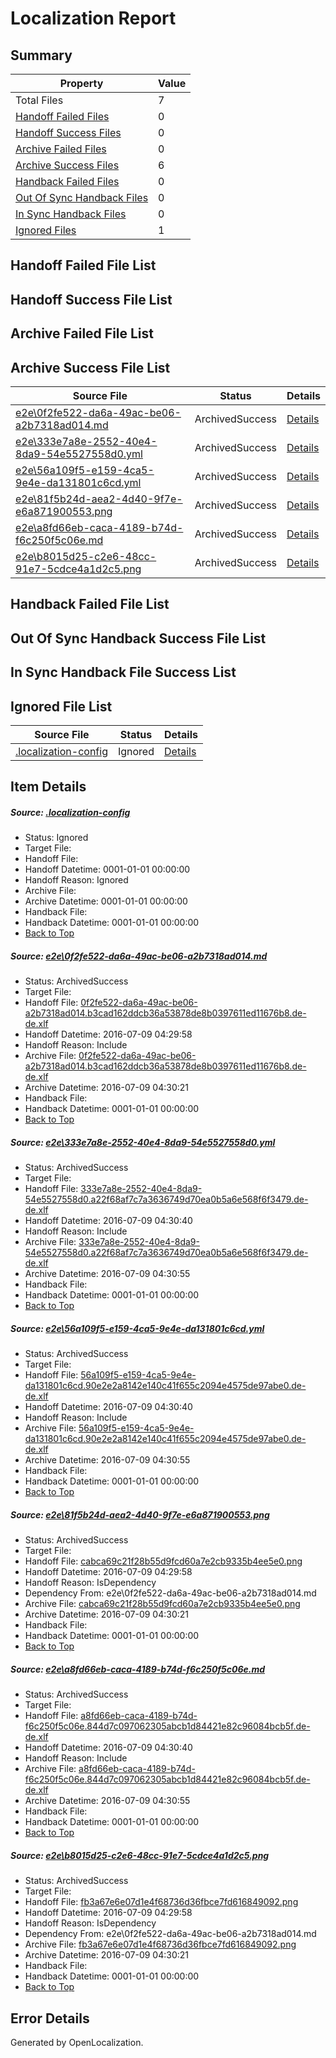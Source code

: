 # <a name='report-top'></a> Localization Report

## Summary
 Property | Value 
 -------- | ----- 
 Total Files | 7
[ Handoff Failed Files ](#handoff-failed-list)| 0
[ Handoff Success Files ](#handoff-success-list)| 0
[ Archive Failed Files ](#archive-failed-list)| 0
[ Archive Success Files ](#archive-success-list)| 6
[ Handback Failed Files ](#handback-failed-list)| 0
[ Out Of Sync Handback Files ](#outofsync-handback-success-list)| 0
[ In Sync Handback Files ](#insync-handback-success-list)| 0
[ Ignored Files ](#ignored-list)| 1

## <a name='handoff-failed-list'></a> Handoff Failed File List

## <a name='handoff-success-list'></a> Handoff Success File List

## <a name='archive-failed-list'></a> Archive Failed File List

## <a name='archive-success-list'></a> Archive Success File List
 Source File | Status | Details 
 ----------- | ------ | ------- 
 [e2e\0f2fe522-da6a-49ac-be06-a2b7318ad014.md](https://github.com/OpenLocalizationTestOrg/oltest/blob/c26c38ef930f3f091db3f0a4c539d18088fe73f9/e2e/0f2fe522-da6a-49ac-be06-a2b7318ad014.md) | ArchivedSuccess | [Details](#1fa891b45a2daa5fa90f1f685b52f91d7f215d8e1)
 [e2e\333e7a8e-2552-40e4-8da9-54e5527558d0.yml](https://github.com/OpenLocalizationTestOrg/oltest/blob/df9fcd9a40589e3cc31fd97bb43fc79caee82afa/e2e/333e7a8e-2552-40e4-8da9-54e5527558d0.yml) | ArchivedSuccess | [Details](#894669ef153492a7b3db77b7cebb134b886fad7d2)
 [e2e\56a109f5-e159-4ca5-9e4e-da131801c6cd.yml](https://github.com/OpenLocalizationTestOrg/oltest/blob/df9fcd9a40589e3cc31fd97bb43fc79caee82afa/e2e/56a109f5-e159-4ca5-9e4e-da131801c6cd.yml) | ArchivedSuccess | [Details](#ee1ff4b58212378b4f8e91716fcd97566361bb553)
 [e2e\81f5b24d-aea2-4d40-9f7e-e6a871900553.png](https://github.com/OpenLocalizationTestOrg/oltest/blob/c26c38ef930f3f091db3f0a4c539d18088fe73f9/e2e/81f5b24d-aea2-4d40-9f7e-e6a871900553.png) | ArchivedSuccess | [Details](#cabca69c21f28b55d9fcd60a7e2cb9335b4ee5e04)
 [e2e\a8fd66eb-caca-4189-b74d-f6c250f5c06e.md](https://github.com/OpenLocalizationTestOrg/oltest/blob/df9fcd9a40589e3cc31fd97bb43fc79caee82afa/e2e/a8fd66eb-caca-4189-b74d-f6c250f5c06e.md) | ArchivedSuccess | [Details](#6d0005d67ae18b01f974dce833fe120930168bac5)
 [e2e\b8015d25-c2e6-48cc-91e7-5cdce4a1d2c5.png](https://github.com/OpenLocalizationTestOrg/oltest/blob/c26c38ef930f3f091db3f0a4c539d18088fe73f9/e2e/b8015d25-c2e6-48cc-91e7-5cdce4a1d2c5.png) | ArchivedSuccess | [Details](#fb3a67e6e07d1e4f68736d36fbce7fd6168490926)

## <a name='handback-failed-list'></a> Handback Failed File List

## <a name='outofsync-handback-success-list'></a> Out Of Sync Handback Success File List

## <a name='insync-handback-success-list'></a> In Sync Handback File Success List

## <a name='ignored-list'></a> Ignored File List
 Source File | Status | Details 
 ----------- | ------ | ------- 
 [.localization-config](https://github.com/OpenLocalizationTestOrg/oltest/blob/df9fcd9a40589e3cc31fd97bb43fc79caee82afa/.localization-config) | Ignored | [Details](#3d4f252ac210baf56311d7e97dcc2db10974dbd20)

## Item Details
##### <a name='3d4f252ac210baf56311d7e97dcc2db10974dbd20'></a> Source: [.localization-config](https://github.com/OpenLocalizationTestOrg/oltest/blob/df9fcd9a40589e3cc31fd97bb43fc79caee82afa/.localization-config)
* Status: Ignored
* Target File: 
* Handoff File: 
* Handoff Datetime: 0001-01-01 00:00:00
* Handoff Reason: Ignored
* Archive File: 
* Archive Datetime: 0001-01-01 00:00:00
* Handback File: 
* Handback Datetime: 0001-01-01 00:00:00
* [Back to Top](#report-top)

##### <a name='1fa891b45a2daa5fa90f1f685b52f91d7f215d8e1'></a> Source: [e2e\0f2fe522-da6a-49ac-be06-a2b7318ad014.md](https://github.com/OpenLocalizationTestOrg/oltest/blob/c26c38ef930f3f091db3f0a4c539d18088fe73f9/e2e/0f2fe522-da6a-49ac-be06-a2b7318ad014.md)
* Status: ArchivedSuccess
* Target File: 
* Handoff File: [0f2fe522-da6a-49ac-be06-a2b7318ad014.b3cad162ddcb36a53878de8b0397611ed11676b8.de-de.xlf](https://github.com/OpenLocalizationTestOrg/olhandoff-e2e/blob/36907674fe6ba49eca6d8ff530bd4785ab90ddde/ol-handoff/OpenLocalizationTestOrg/oltest-dede-fly/ci/ht/0f2fe522-da6a-49ac-be06-a2b7318ad014.b3cad162ddcb36a53878de8b0397611ed11676b8.de-de.xlf)
* Handoff Datetime: 2016-07-09 04:29:58
* Handoff Reason: Include
* Archive File: [0f2fe522-da6a-49ac-be06-a2b7318ad014.b3cad162ddcb36a53878de8b0397611ed11676b8.de-de.xlf](https://github.com/OpenLocalizationTestOrg/olhandoff-e2e/blob/972ddace45c2d0133df0a28bdd078baf936612ed/ol-archive/OpenLocalizationTestOrg/oltest-dede-fly/ci/ht/0f2fe522-da6a-49ac-be06-a2b7318ad014.b3cad162ddcb36a53878de8b0397611ed11676b8.de-de.xlf)
* Archive Datetime: 2016-07-09 04:30:21
* Handback File: 
* Handback Datetime: 0001-01-01 00:00:00
* [Back to Top](#report-top)

##### <a name='894669ef153492a7b3db77b7cebb134b886fad7d2'></a> Source: [e2e\333e7a8e-2552-40e4-8da9-54e5527558d0.yml](https://github.com/OpenLocalizationTestOrg/oltest/blob/df9fcd9a40589e3cc31fd97bb43fc79caee82afa/e2e/333e7a8e-2552-40e4-8da9-54e5527558d0.yml)
* Status: ArchivedSuccess
* Target File: 
* Handoff File: [333e7a8e-2552-40e4-8da9-54e5527558d0.a22f68af7c7a3636749d70ea0b5a6e568f6f3479.de-de.xlf](https://github.com/OpenLocalizationTestOrg/olhandoff-e2e/blob/c6eae8daf2756a0fa0160492bdff3c1de4f91a7c/ol-handoff/OpenLocalizationTestOrg/oltest-dede-fly/ci/ht/333e7a8e-2552-40e4-8da9-54e5527558d0.a22f68af7c7a3636749d70ea0b5a6e568f6f3479.de-de.xlf)
* Handoff Datetime: 2016-07-09 04:30:40
* Handoff Reason: Include
* Archive File: [333e7a8e-2552-40e4-8da9-54e5527558d0.a22f68af7c7a3636749d70ea0b5a6e568f6f3479.de-de.xlf](https://github.com/OpenLocalizationTestOrg/olhandoff-e2e/blob/45a109793657f7d3f61a46db4337a85a37b6e629/ol-archive/OpenLocalizationTestOrg/oltest-dede-fly/ci/ht/333e7a8e-2552-40e4-8da9-54e5527558d0.a22f68af7c7a3636749d70ea0b5a6e568f6f3479.de-de.xlf)
* Archive Datetime: 2016-07-09 04:30:55
* Handback File: 
* Handback Datetime: 0001-01-01 00:00:00
* [Back to Top](#report-top)

##### <a name='ee1ff4b58212378b4f8e91716fcd97566361bb553'></a> Source: [e2e\56a109f5-e159-4ca5-9e4e-da131801c6cd.yml](https://github.com/OpenLocalizationTestOrg/oltest/blob/df9fcd9a40589e3cc31fd97bb43fc79caee82afa/e2e/56a109f5-e159-4ca5-9e4e-da131801c6cd.yml)
* Status: ArchivedSuccess
* Target File: 
* Handoff File: [56a109f5-e159-4ca5-9e4e-da131801c6cd.90e2e2a8142e140c41f655c2094e4575de97abe0.de-de.xlf](https://github.com/OpenLocalizationTestOrg/olhandoff-e2e/blob/c6eae8daf2756a0fa0160492bdff3c1de4f91a7c/ol-handoff/OpenLocalizationTestOrg/oltest-dede-fly/ci/ht/56a109f5-e159-4ca5-9e4e-da131801c6cd.90e2e2a8142e140c41f655c2094e4575de97abe0.de-de.xlf)
* Handoff Datetime: 2016-07-09 04:30:40
* Handoff Reason: Include
* Archive File: [56a109f5-e159-4ca5-9e4e-da131801c6cd.90e2e2a8142e140c41f655c2094e4575de97abe0.de-de.xlf](https://github.com/OpenLocalizationTestOrg/olhandoff-e2e/blob/45a109793657f7d3f61a46db4337a85a37b6e629/ol-archive/OpenLocalizationTestOrg/oltest-dede-fly/ci/ht/56a109f5-e159-4ca5-9e4e-da131801c6cd.90e2e2a8142e140c41f655c2094e4575de97abe0.de-de.xlf)
* Archive Datetime: 2016-07-09 04:30:55
* Handback File: 
* Handback Datetime: 0001-01-01 00:00:00
* [Back to Top](#report-top)

##### <a name='cabca69c21f28b55d9fcd60a7e2cb9335b4ee5e04'></a> Source: [e2e\81f5b24d-aea2-4d40-9f7e-e6a871900553.png](https://github.com/OpenLocalizationTestOrg/oltest/blob/c26c38ef930f3f091db3f0a4c539d18088fe73f9/e2e/81f5b24d-aea2-4d40-9f7e-e6a871900553.png)
* Status: ArchivedSuccess
* Target File: 
* Handoff File: [cabca69c21f28b55d9fcd60a7e2cb9335b4ee5e0.png](https://github.com/OpenLocalizationTestOrg/olhandoff-e2e/blob/36907674fe6ba49eca6d8ff530bd4785ab90ddde/ol-handoff/OpenLocalizationTestOrg/oltest-dede-fly/ci/ht/cabca69c21f28b55d9fcd60a7e2cb9335b4ee5e0.png)
* Handoff Datetime: 2016-07-09 04:29:58
* Handoff Reason: IsDependency
* Dependency From: e2e\0f2fe522-da6a-49ac-be06-a2b7318ad014.md
* Archive File: [cabca69c21f28b55d9fcd60a7e2cb9335b4ee5e0.png](https://github.com/OpenLocalizationTestOrg/olhandoff-e2e/blob/972ddace45c2d0133df0a28bdd078baf936612ed/ol-archive/OpenLocalizationTestOrg/oltest-dede-fly/ci/ht/cabca69c21f28b55d9fcd60a7e2cb9335b4ee5e0.png)
* Archive Datetime: 2016-07-09 04:30:21
* Handback File: 
* Handback Datetime: 0001-01-01 00:00:00
* [Back to Top](#report-top)

##### <a name='6d0005d67ae18b01f974dce833fe120930168bac5'></a> Source: [e2e\a8fd66eb-caca-4189-b74d-f6c250f5c06e.md](https://github.com/OpenLocalizationTestOrg/oltest/blob/df9fcd9a40589e3cc31fd97bb43fc79caee82afa/e2e/a8fd66eb-caca-4189-b74d-f6c250f5c06e.md)
* Status: ArchivedSuccess
* Target File: 
* Handoff File: [a8fd66eb-caca-4189-b74d-f6c250f5c06e.844d7c097062305abcb1d84421e82c96084bcb5f.de-de.xlf](https://github.com/OpenLocalizationTestOrg/olhandoff-e2e/blob/c6eae8daf2756a0fa0160492bdff3c1de4f91a7c/ol-handoff/OpenLocalizationTestOrg/oltest-dede-fly/ci/ht/a8fd66eb-caca-4189-b74d-f6c250f5c06e.844d7c097062305abcb1d84421e82c96084bcb5f.de-de.xlf)
* Handoff Datetime: 2016-07-09 04:30:40
* Handoff Reason: Include
* Archive File: [a8fd66eb-caca-4189-b74d-f6c250f5c06e.844d7c097062305abcb1d84421e82c96084bcb5f.de-de.xlf](https://github.com/OpenLocalizationTestOrg/olhandoff-e2e/blob/45a109793657f7d3f61a46db4337a85a37b6e629/ol-archive/OpenLocalizationTestOrg/oltest-dede-fly/ci/ht/a8fd66eb-caca-4189-b74d-f6c250f5c06e.844d7c097062305abcb1d84421e82c96084bcb5f.de-de.xlf)
* Archive Datetime: 2016-07-09 04:30:55
* Handback File: 
* Handback Datetime: 0001-01-01 00:00:00
* [Back to Top](#report-top)

##### <a name='fb3a67e6e07d1e4f68736d36fbce7fd6168490926'></a> Source: [e2e\b8015d25-c2e6-48cc-91e7-5cdce4a1d2c5.png](https://github.com/OpenLocalizationTestOrg/oltest/blob/c26c38ef930f3f091db3f0a4c539d18088fe73f9/e2e/b8015d25-c2e6-48cc-91e7-5cdce4a1d2c5.png)
* Status: ArchivedSuccess
* Target File: 
* Handoff File: [fb3a67e6e07d1e4f68736d36fbce7fd616849092.png](https://github.com/OpenLocalizationTestOrg/olhandoff-e2e/blob/36907674fe6ba49eca6d8ff530bd4785ab90ddde/ol-handoff/OpenLocalizationTestOrg/oltest-dede-fly/ci/ht/fb3a67e6e07d1e4f68736d36fbce7fd616849092.png)
* Handoff Datetime: 2016-07-09 04:29:58
* Handoff Reason: IsDependency
* Dependency From: e2e\0f2fe522-da6a-49ac-be06-a2b7318ad014.md
* Archive File: [fb3a67e6e07d1e4f68736d36fbce7fd616849092.png](https://github.com/OpenLocalizationTestOrg/olhandoff-e2e/blob/972ddace45c2d0133df0a28bdd078baf936612ed/ol-archive/OpenLocalizationTestOrg/oltest-dede-fly/ci/ht/fb3a67e6e07d1e4f68736d36fbce7fd616849092.png)
* Archive Datetime: 2016-07-09 04:30:21
* Handback File: 
* Handback Datetime: 0001-01-01 00:00:00
* [Back to Top](#report-top)


## Error Details

Generated by OpenLocalization.
